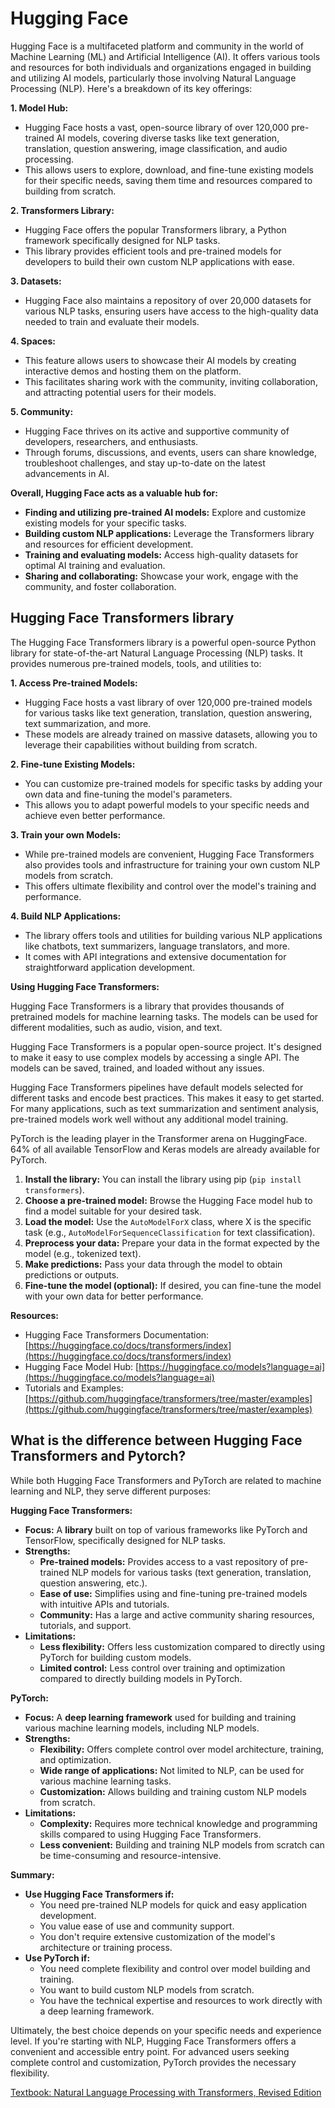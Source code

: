 # Hugging Face

Hugging Face is a multifaceted platform and community in the world of Machine Learning (ML) and Artificial Intelligence (AI). It offers various tools and resources for both individuals and organizations engaged in building and utilizing AI models, particularly those involving Natural Language Processing (NLP). Here's a breakdown of its key offerings:

**1. Model Hub:**

- Hugging Face hosts a vast, open-source library of over 120,000 pre-trained AI models, covering diverse tasks like text generation, translation, question answering, image classification, and audio processing.
- This allows users to explore, download, and fine-tune existing models for their specific needs, saving them time and resources compared to building from scratch.

**2. Transformers Library:**

- Hugging Face offers the popular Transformers library, a Python framework specifically designed for NLP tasks.
- This library provides efficient tools and pre-trained models for developers to build their own custom NLP applications with ease.

**3. Datasets:**

- Hugging Face also maintains a repository of over 20,000 datasets for various NLP tasks, ensuring users have access to the high-quality data needed to train and evaluate their models.

**4. Spaces:**

- This feature allows users to showcase their AI models by creating interactive demos and hosting them on the platform.
- This facilitates sharing work with the community, inviting collaboration, and attracting potential users for their models.

**5. Community:**

- Hugging Face thrives on its active and supportive community of developers, researchers, and enthusiasts.
- Through forums, discussions, and events, users can share knowledge, troubleshoot challenges, and stay up-to-date on the latest advancements in AI.

**Overall, Hugging Face acts as a valuable hub for:**

* **Finding and utilizing pre-trained AI models:** Explore and customize existing models for your specific tasks.
* **Building custom NLP applications:** Leverage the Transformers library and resources for efficient development.
* **Training and evaluating models:** Access high-quality datasets for optimal AI training and evaluation.
* **Sharing and collaborating:** Showcase your work, engage with the community, and foster collaboration.

## Hugging Face Transformers library

The Hugging Face Transformers library is a powerful open-source Python library for state-of-the-art Natural Language Processing (NLP) tasks. It provides numerous pre-trained models, tools, and utilities to:

**1. Access Pre-trained Models:**

- Hugging Face hosts a vast library of over 120,000 pre-trained models for various tasks like text generation, translation, question answering, text summarization, and more.
- These models are already trained on massive datasets, allowing you to leverage their capabilities without building from scratch.

**2. Fine-tune Existing Models:**

- You can customize pre-trained models for specific tasks by adding your own data and fine-tuning the model's parameters.
- This allows you to adapt powerful models to your specific needs and achieve even better performance.

**3. Train your own Models:**

- While pre-trained models are convenient, Hugging Face Transformers also provides tools and infrastructure for training your own custom NLP models from scratch.
- This offers ultimate flexibility and control over the model's training and performance.

**4. Build NLP Applications:**

- The library offers tools and utilities for building various NLP applications like chatbots, text summarizers, language translators, and more.
- It comes with API integrations and extensive documentation for straightforward application development.

**Using Hugging Face Transformers:**

Hugging Face Transformers is a library that provides thousands of pretrained models for machine learning tasks. The models can be used for different modalities, such as audio, vision, and text. 

Hugging Face Transformers is a popular open-source project. It's designed to make it easy to use complex models by accessing a single API. The models can be saved, trained, and loaded without any issues. 

Hugging Face Transformers pipelines have default models selected for different tasks and encode best practices. This makes it easy to get started. For many applications, such as text summarization and sentiment analysis, pre-trained models work well without any additional model training.

PyTorch is the leading player in the Transformer arena on HuggingFace. 64% of all available TensorFlow and Keras models are already available for PyTorch.

1. **Install the library:** You can install the library using pip (`pip install transformers`).
2. **Choose a pre-trained model:** Browse the Hugging Face model hub to find a model suitable for your desired task.
3. **Load the model:** Use the `AutoModelForX` class, where X is the specific task (e.g., `AutoModelForSequenceClassification` for text classification).
4. **Preprocess your data:** Prepare your data in the format expected by the model (e.g., tokenized text).
5. **Make predictions:** Pass your data through the model to obtain predictions or outputs.
6. **Fine-tune the model (optional):** If desired, you can fine-tune the model with your own data for better performance.

**Resources:**

- Hugging Face Transformers Documentation: [https://huggingface.co/docs/transformers/index](https://huggingface.co/docs/transformers/index)
- Hugging Face Model Hub: [https://huggingface.co/models?language=ai](https://huggingface.co/models?language=ai)
- Tutorials and Examples: [https://github.com/huggingface/transformers/tree/master/examples](https://github.com/huggingface/transformers/tree/master/examples)

## What is the difference between Hugging Face Transformers and Pytorch?

While both Hugging Face Transformers and PyTorch are related to machine learning and NLP, they serve different purposes:

**Hugging Face Transformers:**

* **Focus:** A **library** built on top of various frameworks like PyTorch and TensorFlow, specifically designed for NLP tasks.
* **Strengths:**
    * **Pre-trained models:** Provides access to a vast repository of pre-trained NLP models for various tasks (text generation, translation, question answering, etc.).
    * **Ease of use:** Simplifies using and fine-tuning pre-trained models with intuitive APIs and tutorials.
    * **Community:** Has a large and active community sharing resources, tutorials, and support.
* **Limitations:**
    * **Less flexibility:** Offers less customization compared to directly using PyTorch for building custom models.
    * **Limited control:** Less control over training and optimization compared to directly building models in PyTorch.

**PyTorch:**

* **Focus:** A **deep learning framework** used for building and training various machine learning models, including NLP models.
* **Strengths:**
    * **Flexibility:** Offers complete control over model architecture, training, and optimization.
    * **Wide range of applications:** Not limited to NLP, can be used for various machine learning tasks.
    * **Customization:** Allows building and training custom NLP models from scratch.
* **Limitations:**
    * **Complexity:** Requires more technical knowledge and programming skills compared to using Hugging Face Transformers.
    * **Less convenient:** Building and training NLP models from scratch can be time-consuming and resource-intensive.

**Summary:**

* **Use Hugging Face Transformers if:**
    * You need pre-trained NLP models for quick and easy application development.
    * You value ease of use and community support.
    * You don't require extensive customization of the model's architecture or training process.
* **Use PyTorch if:**
    * You need complete flexibility and control over model building and training.
    * You want to build custom NLP models from scratch.
    * You have the technical expertise and resources to work directly with a deep learning framework.

Ultimately, the best choice depends on your specific needs and experience level. If you're starting with NLP, Hugging Face Transformers offers a convenient and accessible entry point. For advanced users seeking complete control and customization, PyTorch provides the necessary flexibility.


[Textbook: Natural Language Processing with Transformers, Revised Edition](https://www.oreilly.com/library/view/natural-language-processing/9781098136789/)







